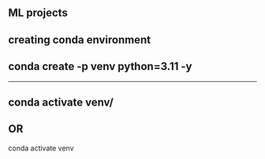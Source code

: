 ## ML projects

creating conda environment 
---
conda create -p venv python=3.11 -y 
---
---
conda activate venv/
---
OR
---
conda activate venv